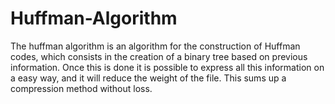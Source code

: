 # Huffman-Algorithm
The huffman algorithm is an algorithm for the construction of Huffman codes, which consists in the creation of a binary tree based on previous information. Once this is done it is possible to express all this information on a easy way, and it will reduce the weight of the file. This sums up a compression method without loss.
